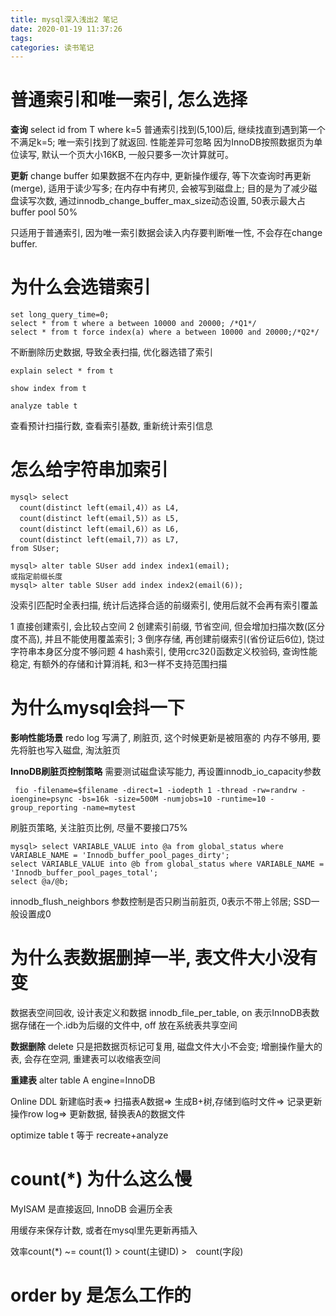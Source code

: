 ```yaml
---
title: mysql深入浅出2 笔记
date: 2020-01-19 11:37:26
tags:
categories: 读书笔记
---
```


# 普通索引和唯一索引, 怎么选择

__查询__
select id from T where k=5
普通索引找到(5,100)后, 继续找直到遇到第一个不满足k=5; 唯一索引找到了就返回. 性能差异可忽略
因为InnoDB按照数据页为单位读写, 默认一个页大小16KB, 一般只要多一次计算就可。

__更新__
change buffer 如果数据不在内存中, 更新操作缓存, 等下次查询时再更新(merge), 适用于读少写多; 在内存中有拷贝, 会被写到磁盘上;
目的是为了减少磁盘读写次数, 通过innodb_change_buffer_max_size动态设置, 50表示最大占buffer pool 50%

只适用于普通索引, 因为唯一索引数据会读入内存要判断唯一性, 不会存在change buffer.

# 为什么会选错索引

```
set long_query_time=0;
select * from t where a between 10000 and 20000; /*Q1*/
select * from t force index(a) where a between 10000 and 20000;/*Q2*/
```

不断删除历史数据, 导致全表扫描, 优化器选错了索引

```
explain select * from t

show index from t

analyze table t

```

查看预计扫描行数, 查看索引基数, 重新统计索引信息

# 怎么给字符串加索引

```
mysql> select 
  count(distinct left(email,4)）as L4,
  count(distinct left(email,5)）as L5,
  count(distinct left(email,6)）as L6,
  count(distinct left(email,7)）as L7,
from SUser;

mysql> alter table SUser add index index1(email);
或指定前缀长度
mysql> alter table SUser add index index2(email(6));

```

没索引匹配时全表扫描, 统计后选择合适的前缀索引, 使用后就不会再有索引覆盖

1 直接创建索引, 会比较占空间
2 创建索引前缀, 节省空间, 但会增加扫描次数(区分度不高), 并且不能使用覆盖索引; 
3 倒序存储, 再创建前缀索引(省份证后6位), 饶过字符串本身区分度不够问题
4 hash索引, 使用crc32()函数定义校验码, 查询性能稳定, 有额外的存储和计算消耗, 和3一样不支持范围扫描


# 为什么mysql会抖一下

__影响性能场景__
redo log 写满了, 刷脏页, 这个时候更新是被阻塞的
内存不够用, 要先将脏也写入磁盘, 淘汰脏页

__InnoDB刷脏页控制策略__
需要测试磁盘读写能力, 再设置innodb_io_capacity参数

```
 fio -filename=$filename -direct=1 -iodepth 1 -thread -rw=randrw -ioengine=psync -bs=16k -size=500M -numjobs=10 -runtime=10 -group_reporting -name=mytest 

```

刷脏页策略, 关注脏页比例, 尽量不要接口75%

```
mysql> select VARIABLE_VALUE into @a from global_status where VARIABLE_NAME = 'Innodb_buffer_pool_pages_dirty';
select VARIABLE_VALUE into @b from global_status where VARIABLE_NAME = 'Innodb_buffer_pool_pages_total';
select @a/@b;

```

innodb_flush_neighbors 参数控制是否只刷当前脏页, 0表示不带上邻居; SSD一般设置成0

# 为什么表数据删掉一半, 表文件大小没有变

数据表空间回收, 设计表定义和数据
innodb_file_per_table, on 表示InnoDB表数据存储在一个.idb为后缀的文件中, off 放在系统表共享空间

__数据删除__
delete 只是把数据页标记可复用, 磁盘文件大小不会变; 
增删操作量大的表, 会存在空洞, 重建表可以收缩表空间

__重建表__
alter table A engine=InnoDB

Online DDL
新建临时表=> 扫描表A数据=> 生成B+树,存储到临时文件=> 记录更新操作row log=> 更新数据, 替换表A的数据文件

optimize table t 等于 recreate+analyze


# count(*) 为什么这么慢

MyISAM 是直接返回, InnoDB 会遍历全表

用缓存来保存计数, 或者在mysql里先更新再插入

效率count(*) ~= count(1) > count(主键ID) >　count(字段)

# order by 是怎么工作的